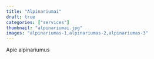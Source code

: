 ```yaml
---
title: "Alpinariumai"
draft: true
categories: ["services"]
thumbnail: "alpinariumai.jpg"
images: "alpinariumas-1,alpinariumas-2,alpinariumas-3"
---
```


Apie alpinariumus

